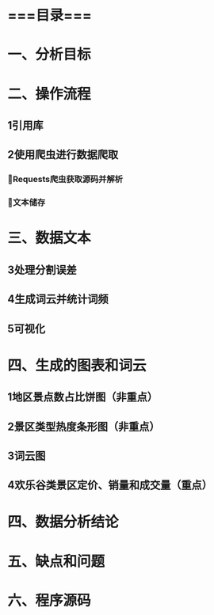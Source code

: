 # ===目录===
# 一、分析目标
# 二、操作流程
## 1引用库
## 2使用爬虫进行数据爬取
### Requests爬虫获取源码并解析
### 文本储存
# 三、数据文本
## 3处理分割误差
## 4生成词云并统计词频
## 5可视化
# 四、生成的图表和词云
## 1地区景点数占比饼图（非重点）
## 2景区类型热度条形图（非重点）
## 3词云图
## 4欢乐谷类景区定价、销量和成交量（重点）
# 四、数据分析结论
# 五、缺点和问题
# 六、程序源码
